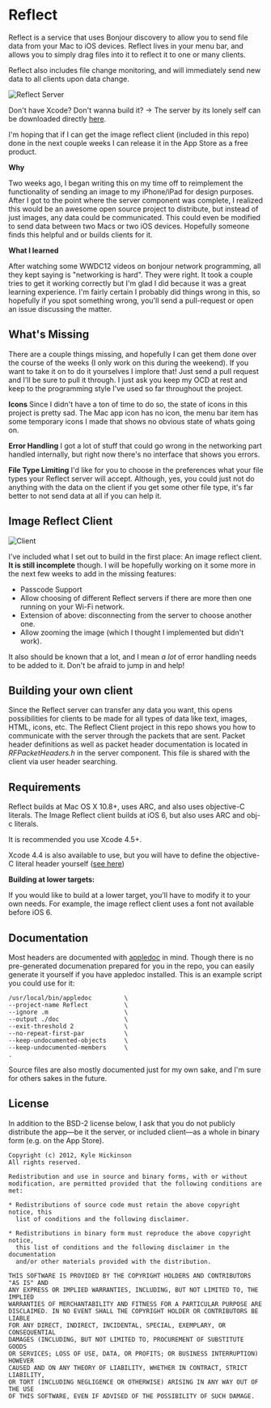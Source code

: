 # Reflect

Reflect is a service that uses Bonjour discovery to allow you to send file data from your Mac to iOS devices.
Reflect lives in your menu bar, and allows you to simply drag files into it to reflect it to one or many clients.

Reflect also includes file change monitoring, and will immediately send new data to all clients upon data change.

![Reflect Server](http://f.cl.ly/items/0I302x2k1701132D1e3z/Screen%20Shot%202012-11-03%20at%2011.42.01%20AM.png)

Don't have Xcode? Don't wanna build it?
→ The server by its lonely self can be downloaded directly [here](http://cl.ly/KcNy).

I'm hoping that if I can get the image reflect client (included in this repo) done in the next couple weeks I can release it in the App Store as a free product.

**Why**

Two weeks ago, I began writing this on my time off to reimplement the functionality of sending an image to my iPhone/iPad for design purposes.  After I got to the point where the server component was complete, I realized this would be an awesome open source project to distribute, but instead of just images, any data could be communicated.  This could even be modified to send data between two Macs or two iOS devices.  Hopefully someone finds this helpful and or builds clients for it.

**What I learned**

After watching some WWDC12 videos on bonjour network programming, all they kept saying is "networking is hard".  They were right.  It took a couple tries to get it working correctly but I'm glad I did because it was a great learning experience.  I'm fairly certain I probably did things wrong in this, so hopefully if you spot something wrong, you'll send a pull-request or open an issue discussing the matter.

## What's Missing

There are a couple things missing, and hopefully I can get them done over the course of the weeks (I only work on this during the weekend).  If you want to take it on to do it yourselves I implore that!  Just send a pull request and I'll be sure to pull it through.  I just ask you keep my OCD at rest and keep to the programming style I've used so far throughout the project.

**Icons**
Since I didn't have a ton of time to do so, the state of icons in this project is pretty sad.  The Mac app icon has no icon,
the menu bar item has some temporary icons I made that shows no obvious state of whats going on.

**Error Handling**
I got a lot of stuff that could go wrong in the networking part handled internally, but right now there's no interface that shows you errors.

**File Type Limiting**
I'd like for you to choose in the preferences what your file types your Reflect server will accept.  Although, yes, you could just not do anything with the data on the client if you get some other file type, it's far better to not send data at all if you can help it.

## Image Reflect Client

![Client](http://f.cl.ly/items/0a183M3v3x1X340E1P1u/iOS%20Simulator%20Screen%20shot%202012-11-03%2010.40.54%20AM.png)

I've included what I set out to build in the first place: An image reflect client.  **It is still incomplete** though.
I will be hopefully working on it some more in the next few weeks to add in the missing features:

* Passcode Support
* Allow choosing of different Reflect servers if there are more then one running on your Wi-Fi network.
* Extension of above: disconnecting from the server to choose another one.
* Allow zooming the image (which I thought I implemented but didn't work).

It also should be known that a lot, and I mean *a lot* of error handling needs to be added to it.
Don't be afraid to jump in and help!

## Building your own client

Since the Reflect server can transfer any data you want, this opens possibilities for clients to be made for all types of data like text, images, HTML, icons, etc.  The Reflect Client project in this repo shows you how to communicate with the server through the packets that are sent.  Packet header definitions as well as packet header documentation is located in *RFPacketHeaders.h* in the server component.  This file is shared with the client via user header searching.

## Requirements

Reflect builds at Mac OS X 10.8+, uses ARC, and also uses objective-C literals. 
The Image Reflect client builds at iOS 6, but also uses ARC and obj-c literals.

It is recommended you use Xcode 4.5+.

Xcode 4.4 is also available to use, but you will have to define the objective-C literal header yourself ([see here](http://petersteinberger.com/blog/2012/using-subscripting-with-Xcode-4_4-and-iOS-4_3/))

**Building at lower targets:**

If you would like to build at a lower target, you'll have to modify it to your own needs.  For example, the image reflect client uses a font not available before iOS 6.

## Documentation

Most headers are documented with [appledoc](http://gentlebytes.com/appledoc/) in mind.  Though there is no pre-generated documenation prepared for you in the repo, you can easily generate it yourself if you have appledoc installed.  This is an example script you could use for it:

    /usr/local/bin/appledoc         \
    --project-name Reflect          \
    --ignore .m                     \
    --output ./doc                  \
    --exit-threshold 2              \
    --no-repeat-first-par           \
    --keep-undocumented-objects     \
    --keep-undocumented-members     \
    .

Source files are also mostly documented just for my own sake, and I'm sure for others sakes in the future.

## License
In addition to the BSD-2 license below, I ask that you do not publicly distribute the app—be it the server, or included client—as a whole in binary form (e.g. on the App Store).

    Copyright (c) 2012, Kyle Hickinson
    All rights reserved.

    Redistribution and use in source and binary forms, with or without
    modification, are permitted provided that the following conditions are met:

    * Redistributions of source code must retain the above copyright notice, this
      list of conditions and the following disclaimer.

    * Redistributions in binary form must reproduce the above copyright notice,
      this list of conditions and the following disclaimer in the documentation
      and/or other materials provided with the distribution.

    THIS SOFTWARE IS PROVIDED BY THE COPYRIGHT HOLDERS AND CONTRIBUTORS "AS IS" AND
    ANY EXPRESS OR IMPLIED WARRANTIES, INCLUDING, BUT NOT LIMITED TO, THE IMPLIED
    WARRANTIES OF MERCHANTABILITY AND FITNESS FOR A PARTICULAR PURPOSE ARE
    DISCLAIMED. IN NO EVENT SHALL THE COPYRIGHT HOLDER OR CONTRIBUTORS BE LIABLE
    FOR ANY DIRECT, INDIRECT, INCIDENTAL, SPECIAL, EXEMPLARY, OR CONSEQUENTIAL
    DAMAGES (INCLUDING, BUT NOT LIMITED TO, PROCUREMENT OF SUBSTITUTE GOODS
    OR SERVICES; LOSS OF USE, DATA, OR PROFITS; OR BUSINESS INTERRUPTION) HOWEVER
    CAUSED AND ON ANY THEORY OF LIABILITY, WHETHER IN CONTRACT, STRICT LIABILITY,
    OR TORT (INCLUDING NEGLIGENCE OR OTHERWISE) ARISING IN ANY WAY OUT OF THE USE
    OF THIS SOFTWARE, EVEN IF ADVISED OF THE POSSIBILITY OF SUCH DAMAGE.
